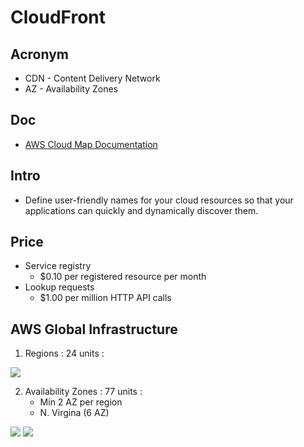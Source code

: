 # CloudFront

## Acronym
* CDN - Content Delivery Network
* AZ - Availability Zones

## Doc
* [AWS Cloud Map Documentation](https://docs.aws.amazon.com/cloud-map/index.html)

## Intro
* Define user-friendly names for your cloud resources so that your applications can quickly and dynamically discover them.

## Price
* Service registry
	* $0.10 per registered resource per month
* Lookup requests 
	* $1.00 per million HTTP API calls

## AWS Global Infrastructure
1) Regions : 24 units :

[<img src="https://i.imgur.com/BEp6M7D.png">](https://i.imgur.com/BEp6M7D.png)

2) Availability Zones : 77 units :
	* Min 2 AZ per region
	* N. Virgina (6 AZ)

[<img src="https://i.imgur.com/q7tgFzQ.png">](https://i.imgur.com/q7tgFzQ.png)
[<img src="https://i.imgur.com/Gq3RK2A.png">](https://i.imgur.com/Gq3RK2A.png)
